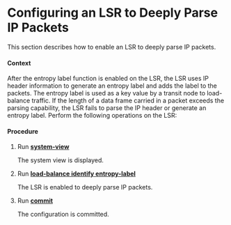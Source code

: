 Configuring an LSR to Deeply Parse IP Packets
=============================================

This section describes how to enable an LSR to deeply parse IP packets.

#### Context

After the entropy label function is enabled on the LSR, the LSR uses IP header information to generate an entropy label and adds the label to the packets. The entropy label is used as a key value by a transit node to load-balance traffic. If the length of a data frame carried in a packet exceeds the parsing capability, the LSR fails to parse the IP header or generate an entropy label. Perform the following operations on the LSR:


#### Procedure

1. Run [**system-view**](cmdqueryname=system-view)
   
   
   
   The system view is displayed.
2. Run [**load-balance identify entropy-label**](cmdqueryname=load-balance+identify+entropy-label)
   
   
   
   The LSR is enabled to deeply parse IP packets.
3. Run [**commit**](cmdqueryname=commit)
   
   
   
   The configuration is committed.